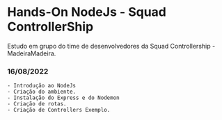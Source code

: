 
# Hands-On NodeJs - Squad ControllerShip

Estudo em grupo do time de desenvolvedores da Squad Controllership - MadeiraMadeira.

### 16/08/2022
    - Introdução ao NodeJs
    - Criação do ambiente.
    - Instalação do Express e do Nodemon
    - Criação de rotas.
    - Criação de Controllers Exemplo.